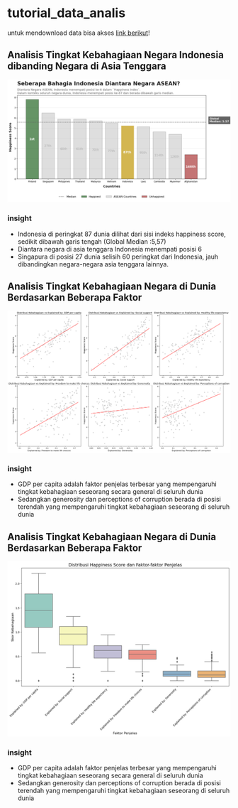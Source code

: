 # tutorial_data_analis
untuk mendownload data bisa akses [link berikut](https://drive.google.com/drive/folders/1KTniZixWMkbD5fRbVmG-YnzyCtA1flaJ)!

## Analisis Tingkat Kebahagiaan Negara Indonesia dibanding Negara di Asia Tenggara
<img src="https://github.com/syauqiraihan/tutorial_data_analis/blob/main/Gambar%201.png">

### insight
- Indonesia di peringkat 87 dunia dilihat dari sisi indeks happiness score, sedikit dibawah garis tengah  (Global Median :5,57)
- Diantara negara di asia tenggara Indonesia menempati posisi 6
- Singapura di posisi 27 dunia selisih 60 peringkat dari Indonesia, jauh dibandingkan negara-negara asia tenggara lainnya.

## Analisis Tingkat Kebahagiaan Negara di Dunia Berdasarkan Beberapa Faktor
<img src="https://github.com/syauqiraihan/tutorial_data_analis/blob/main/gambar%203.png">

### insight
- GDP per capita adalah faktor penjelas terbesar yang mempengaruhi tingkat kebahagiaan seseorang secara general di seluruh dunia
- Sedangkan generosity dan perceptions of corruption berada di posisi terendah yang mempengaruhi tingkat kebahagiaan seseorang di seluruh dunia

## Analisis Tingkat Kebahagiaan Negara di Dunia Berdasarkan Beberapa Faktor
<img src="https://github.com/syauqiraihan/tutorial_data_analis/blob/main/gambar%202.png">

### insight
- GDP per capita adalah faktor penjelas terbesar yang mempengaruhi tingkat kebahagiaan seseorang secara general di seluruh dunia
- Sedangkan generosity dan perceptions of corruption berada di posisi terendah yang mempengaruhi tingkat kebahagiaan seseorang di seluruh dunia